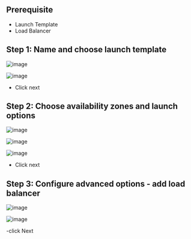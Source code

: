 
## Prerequisite 
- Launch Template
- Load Balancer

## Step 1: Name and choose launch template

![image](https://user-images.githubusercontent.com/14828358/147252374-1179d74b-d889-45bc-b56d-34fdbfd5a294.png)

![image](https://user-images.githubusercontent.com/14828358/147252389-01bd2e9a-2a73-473f-9dd7-6c1f732e5006.png)

- Click next

## Step 2: Choose availability zones and launch options

![image](https://user-images.githubusercontent.com/14828358/147252742-6b1878e2-0099-4124-9bd7-4e77e5f19524.png)

![image](https://user-images.githubusercontent.com/14828358/147252595-6559fc8c-405b-4f7a-b67b-15fb70a59cd8.png)

![image](https://user-images.githubusercontent.com/14828358/147252790-b7c25ac8-5f6e-4d73-87ab-905584b0193c.png)

- Click next

## Step 3: Configure advanced options - add load balancer

![image](https://user-images.githubusercontent.com/14828358/147253408-27b0f37b-2b04-4bb5-83cc-b79130b441ed.png)

![image](https://user-images.githubusercontent.com/14828358/147253443-75ae3327-5e7e-4098-9d24-d0bb29962c33.png)
 
 -click Next
